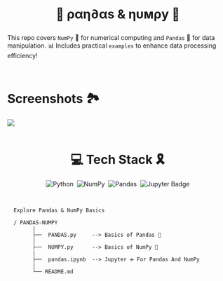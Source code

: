 <h1 align="center">

🐼 ραη∂αѕ & ηυмρу 🧮

</h1>

This repo covers `NumPy` 🧮 for numerical computing and `Pandas` 🐼 for data manipulation. 📊 Includes practical `examples` to enhance data processing efficiency!

</br>

# Screenshots 🏞️

<img src="https://github.com/user-attachments/assets/6906efab-84b0-438a-b01b-d67320d30778">

<br/>

<div align="center">

</br>

# 💻 Tech Stack 🎗️

![Python](https://img.shields.io/badge/python-3670A0?style=for-the-badge&logo=python&logoColor=ffdd54) &nbsp;![NumPy](https://img.shields.io/badge/numpy-%23013243.svg?style=for-the-badge&logo=numpy&logoColor=white) &nbsp;![Pandas](https://img.shields.io/badge/pandas-%23150458.svg?style=for-the-badge&logo=pandas&logoColor=white) &nbsp;![Jupyter Badge](https://img.shields.io/badge/Jupyter-F37626?logo=jupyter&logoColor=fff&style=for-the-badge)

</div>

</br>

      Explore Pandas & NumPy Basics

      / PANDAS-NUMPY 
            |    
            ├──  PANDAS.py     --> Basics of Pandas 🐼
            |   
            ├──  NUMPY.py      --> Basics of NumPy 🧮
            |    
            ├──  pandas.ipynb  --> Jupyter ➗ For Pandas And NumPy
            |    
            └── README.md
